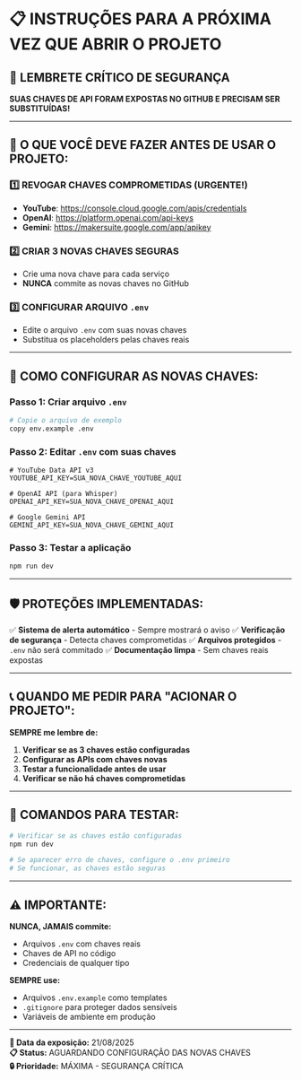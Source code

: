 # 📋 **INSTRUÇÕES PARA A PRÓXIMA VEZ QUE ABRIR O PROJETO**

## 🚨 **LEMBRETE CRÍTICO DE SEGURANÇA**

**SUAS CHAVES DE API FORAM EXPOSTAS NO GITHUB E PRECISAM SER SUBSTITUÍDAS!**

---

## 🔑 **O QUE VOCÊ DEVE FAZER ANTES DE USAR O PROJETO:**

### **1️⃣ REVOGAR CHAVES COMPROMETIDAS (URGENTE!)**
- **YouTube**: https://console.cloud.google.com/apis/credentials
- **OpenAI**: https://platform.openai.com/api-keys  
- **Gemini**: https://makersuite.google.com/app/apikey

### **2️⃣ CRIAR 3 NOVAS CHAVES SEGURAS**
- Crie uma nova chave para cada serviço
- **NUNCA** commite as novas chaves no GitHub

### **3️⃣ CONFIGURAR ARQUIVO `.env`**
- Edite o arquivo `.env` com suas novas chaves
- Substitua os placeholders pelas chaves reais

---

## 🎯 **COMO CONFIGURAR AS NOVAS CHAVES:**

### **Passo 1: Criar arquivo `.env`**
```bash
# Copie o arquivo de exemplo
copy env.example .env
```

### **Passo 2: Editar `.env` com suas chaves**
```env
# YouTube Data API v3
YOUTUBE_API_KEY=SUA_NOVA_CHAVE_YOUTUBE_AQUI

# OpenAI API (para Whisper)
OPENAI_API_KEY=SUA_NOVA_CHAVE_OPENAI_AQUI

# Google Gemini API
GEMINI_API_KEY=SUA_NOVA_CHAVE_GEMINI_AQUI
```

### **Passo 3: Testar a aplicação**
```bash
npm run dev
```

---

## 🛡️ **PROTEÇÕES IMPLEMENTADAS:**

✅ **Sistema de alerta automático** - Sempre mostrará o aviso
✅ **Verificação de segurança** - Detecta chaves comprometidas
✅ **Arquivos protegidos** - `.env` não será commitado
✅ **Documentação limpa** - Sem chaves reais expostas

---

## 📞 **QUANDO ME PEDIR PARA "ACIONAR O PROJETO":**

**SEMPRE me lembre de:**
1. **Verificar se as 3 chaves estão configuradas**
2. **Configurar as APIs com chaves novas**
3. **Testar a funcionalidade antes de usar**
4. **Verificar se não há chaves comprometidas**

---

## 🚀 **COMANDOS PARA TESTAR:**

```bash
# Verificar se as chaves estão configuradas
npm run dev

# Se aparecer erro de chaves, configure o .env primeiro
# Se funcionar, as chaves estão seguras
```

---

## ⚠️ **IMPORTANTE:**

**NUNCA, JAMAIS commite:**
- Arquivos `.env` com chaves reais
- Chaves de API no código
- Credenciais de qualquer tipo

**SEMPRE use:**
- Arquivos `.env.example` como templates
- `.gitignore` para proteger dados sensíveis
- Variáveis de ambiente em produção

---

**📅 Data da exposição:** 21/08/2025  
**📋 Status:** AGUARDANDO CONFIGURAÇÃO DAS NOVAS CHAVES  
**🔒 Prioridade:** MÁXIMA - SEGURANÇA CRÍTICA
